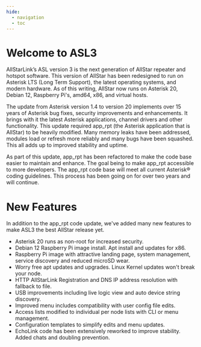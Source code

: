 ```yaml
---
hide:
  - navigation
  - toc
---
```

# Welcome to ASL3

AllStarLink’s ASL version 3 is the next generation of AllStar repeater and hotspot software.  This version of AllStar has been redesigned to run on Asterisk LTS (Long Term Support), the latest operating systems, and modern hardware. As of this writing, AllStar now runs on Asterisk 20, Debian 12, Raspberry Pi's, amd64, x86, and virtual hosts.

The update from Asterisk version 1.4 to version 20 implements over 15 years of Asterisk bug fixes, security improvements and enhancements.  It brings with it the latest Asterisk applications, channel drivers and other functionality. This update required app\_rpt (the Asterisk application that is AllStar) to be heavily modified. Many memory leaks have been addressed, modules load or refresh more reliably and many bugs have been squashed. This all adds up to improved stability and uptime.

As part of this update, app\_rpt has been refactored to make the code base easier to maintain and enhance.  The goal being to make app_rpt accessible to more developers. The app\_rpt code base will meet all current Asterisk® coding guidelines.  This process has been going on for over two years and will continue.

# New Features

In addition to the app_rpt code update, we've added many new features to make ASL3 the best AllStar release yet.

 - Asterisk 20 runs as non-root for increased security.
 - Debian 12 Raspberry Pi image install. Apt install and updates for x86.
 - Raspberry Pi image with attractive landing page, system management, service discovery and reduced microSD wear.
 - Worry free apt updates and upgrades. Linux Kernel updates won't break your node.
 - HTTP AllStarLink Registration and DNS IP address resolution with fallback to file.
 - USB improvements including live logic view and auto device string discovery.
 - Improved menu includes compatibility with user config file edits.
 - Access lists modified to individual per node lists with CLI or menu management.
 - Configuration templates to simplify edits and menu updates.
 - EchoLink code has been extensively reworked to improve stability. Added chats and doubling prevention.
